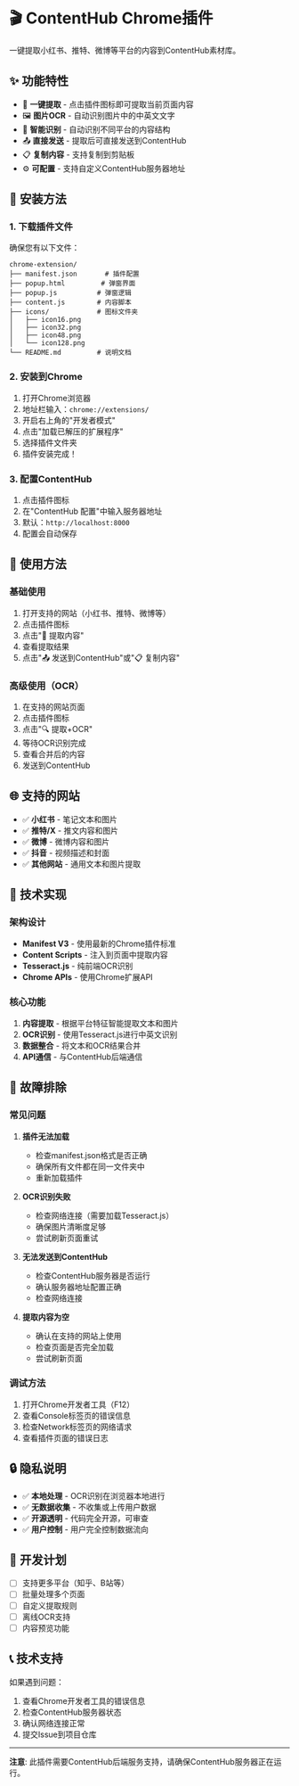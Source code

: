 # 🎬 ContentHub Chrome插件

一键提取小红书、推特、微博等平台的内容到ContentHub素材库。

## ✨ 功能特性

- 🔗 **一键提取** - 点击插件图标即可提取当前页面内容
- 🖼️ **图片OCR** - 自动识别图片中的中英文文字
- 📝 **智能识别** - 自动识别不同平台的内容结构
- 📤 **直接发送** - 提取后可直接发送到ContentHub
- 📋 **复制内容** - 支持复制到剪贴板
- ⚙️ **可配置** - 支持自定义ContentHub服务器地址

## 🚀 安装方法

### 1. 下载插件文件
确保您有以下文件：
```
chrome-extension/
├── manifest.json       # 插件配置
├── popup.html         # 弹窗界面
├── popup.js          # 弹窗逻辑
├── content.js        # 内容脚本
├── icons/            # 图标文件夹
│   ├── icon16.png
│   ├── icon32.png
│   ├── icon48.png
│   └── icon128.png
└── README.md         # 说明文档
```

### 2. 安装到Chrome
1. 打开Chrome浏览器
2. 地址栏输入：`chrome://extensions/`
3. 开启右上角的"开发者模式"
4. 点击"加载已解压的扩展程序"
5. 选择插件文件夹
6. 插件安装完成！

### 3. 配置ContentHub
1. 点击插件图标
2. 在"ContentHub 配置"中输入服务器地址
3. 默认：`http://localhost:8000`
4. 配置会自动保存

## 📖 使用方法

### 基础使用
1. 打开支持的网站（小红书、推特、微博等）
2. 点击插件图标
3. 点击"📝 提取内容"
4. 查看提取结果
5. 点击"📤 发送到ContentHub"或"📋 复制内容"

### 高级使用（OCR）
1. 在支持的网站页面
2. 点击插件图标
3. 点击"🔍 提取+OCR"
4. 等待OCR识别完成
5. 查看合并后的内容
6. 发送到ContentHub

## 🌐 支持的网站

- ✅ **小红书** - 笔记文本和图片
- ✅ **推特/X** - 推文内容和图片
- ✅ **微博** - 微博内容和图片
- ✅ **抖音** - 视频描述和封面
- ✅ **其他网站** - 通用文本和图片提取

## 🔧 技术实现

### 架构设计
- **Manifest V3** - 使用最新的Chrome插件标准
- **Content Scripts** - 注入到页面中提取内容
- **Tesseract.js** - 纯前端OCR识别
- **Chrome APIs** - 使用Chrome扩展API

### 核心功能
1. **内容提取** - 根据平台特征智能提取文本和图片
2. **OCR识别** - 使用Tesseract.js进行中英文识别
3. **数据整合** - 将文本和OCR结果合并
4. **API通信** - 与ContentHub后端通信

## 🐛 故障排除

### 常见问题

1. **插件无法加载**
   - 检查manifest.json格式是否正确
   - 确保所有文件都在同一文件夹中
   - 重新加载插件

2. **OCR识别失败**
   - 检查网络连接（需要加载Tesseract.js）
   - 确保图片清晰度足够
   - 尝试刷新页面重试

3. **无法发送到ContentHub**
   - 检查ContentHub服务器是否运行
   - 确认服务器地址配置正确
   - 检查网络连接

4. **提取内容为空**
   - 确认在支持的网站上使用
   - 检查页面是否完全加载
   - 尝试刷新页面

### 调试方法
1. 打开Chrome开发者工具（F12）
2. 查看Console标签页的错误信息
3. 检查Network标签页的网络请求
4. 查看插件页面的错误日志

## 🔒 隐私说明

- ✅ **本地处理** - OCR识别在浏览器本地进行
- ✅ **无数据收集** - 不收集或上传用户数据
- ✅ **开源透明** - 代码完全开源，可审查
- ✅ **用户控制** - 用户完全控制数据流向

## 🚀 开发计划

- [ ] 支持更多平台（知乎、B站等）
- [ ] 批量处理多个页面
- [ ] 自定义提取规则
- [ ] 离线OCR支持
- [ ] 内容预览功能

## 📞 技术支持

如果遇到问题：
1. 查看Chrome开发者工具的错误信息
2. 检查ContentHub服务器状态
3. 确认网络连接正常
4. 提交Issue到项目仓库

---

**注意**: 此插件需要ContentHub后端服务支持，请确保ContentHub服务器正在运行。
